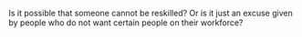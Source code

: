 Is it possible that someone cannot be reskilled? Or is it just an excuse given by people who do not want certain people on their workforce? 